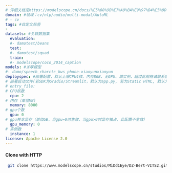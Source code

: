 ```yaml
---
# 详细文档见https://modelscope.cn/docs/%E5%88%9B%E7%A9%BA%E9%97%B4%E5%8D%A1%E7%89%87
domain: #领域：cv/nlp/audio/multi-modal/AutoML
# - cv
tags: #自定义标签
- 
datasets: #关联数据集
  evaluation: 
  #- damotest/beans
  test:
  #- damotest/squad
  train:
  #- modelscope/coco_2014_caption
models: #关联模型
#- damo/speech_charctc_kws_phone-xiaoyunxiaoyun
deployspec: #部署配置，默认上限CPU4核、内存8GB、无GPU、单实例，超过此规格请联系管理员配置才能生效
# 部署启动文件(若SDK为Gradio/Streamlit，默认为app.py, 若为Static HTML, 默认为index.html)
# entry_file: 
# CPU核数
  cpu: 2
# 内存（单位MB)
  memory: 8000
# gpu个数
  gpu: 0
# gpu共享显存（单位GB，当gpu=0时生效，当gpu>0时显存独占，此配置不生效）
  gpu_memory: 0
# 实例数
  instance: 1
license: Apache License 2.0
---
```

#### Clone with HTTP
```bash
 git clone https://www.modelscope.cn/studios/MiDd1Eye/DZ-Bert-VITS2.git
```